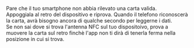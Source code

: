 Pare che il tuo smartphone non abbia rilevato una carta valida.  
Appoggiala al retro del  dispositivo e riprova. Quando il telefono riconoscerà la carta, avrà bisogno ancora di qualche secondo per leggerne i dati.  
Se non sai dove si trova l'antenna NFC sul tuo dispositoivo, prova a muovere la carta sul retro finchè l'app non ti dirà di tenerla ferma nella posizione in cui si trova.

